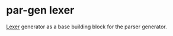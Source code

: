 # par-gen lexer

[Lexer](https://en.wikipedia.org/wiki/Lexical_analysis)
generator as a base building block for the parser generator.
